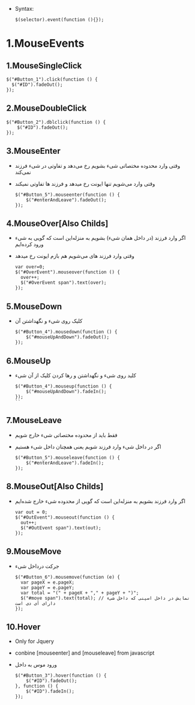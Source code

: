 * Syntax:
    ```
    $(selector).event(function (){});
    ```

# 1.MouseEvents

## 1.MouseSingleClick

  ```jquery
  $("#Button_1").click(function () {
    $("#ID").fadeOut();
  });
  ```

## 2.MouseDoubleClick

  ```jquery
  $("#Button_2").dblclick(function () {
      $("#ID").fadeOut();
  });
  ```

## 3.MouseEnter

* وقتی وارد محدوده مختصاتی شیء بشویم رخ می‌دهد و تفاوتی در شیء فرزند نمی‌کند
* وقتی وارد می‌شویم تنها ایونت رخ میدهد و فرزند ها تفاوتی نمیکند

  ```jquery
  $("#Button_5").mouseenter(function () {
      $("#enterAndLeave").fadeOut();
  });
  ```

## 4.MouseOver[Also Childs]

* اگر وارد فرزند (در داخل همان شیء) بشویم به منزله‌این است که گویی به شیء ورود کرده‌ایم
* وقتی وارد فرزند های می‌شویم هم بازم ایونت رخ میدهد

  ```jquery
  var over=0;
  $("#OverEvent").mouseover(function () { 
    over++;
    $("#OverEvent span").text(over);
  });
  ```

## 5.MouseDown

* کلیک روی شیء و نگهداشتن آن

  ```jquery
  $("#Button_4").mousedown(function () {
      $("#mouseUpAndDown").fadeOut();
  });
  ```

## 6.MouseUp

* کلید روی شیء و نگهداشتن و رها کردن کلیک از آن شیء

  ```jquery
  $("#Button_4").mouseup(function () {
      $("#mouseUpAndDown").fadeIn();
  });
  ``

## 7.MouseLeave

* فقط باید از محدوده مختصاتی شیء خارج شویم
* اگر در داخل شیء وارد فرزند شویم یعنی همچنان داخل شیء هستیم

  ```jquery
  $("#Button_5").mouseleave(function () {
      $("#enterAndLeave").fadeIn();
  });
  ```

## 8.MouseOut[Also Childs]

* اگر وارد فرزند بشویم به منزله‌این است که گویی از محدوده شیء خارج شده‌ایم

  ```jquery
  var out = 0;
  $("#OutEvent").mouseout(function () {
    out++;
    $("#OutEvent span").text(out);
  });
  ```

## 9.MouseMove

* جرکت درداخل شیء

  ```jquery
  $("#Button_6").mousemove(function (e) {
    var pageX = e.pageX;
    var pageY = e.pageY;
    var total = "(" + pageX + "," + pageY + ")";
    $("#move span").text(total); // نمایش در داخل اسپنی که داخل شیء دارای آی دی است
  });
  ```

## 10.Hover

* Only for Jquery
* conbine [mouseenter] and [mouseleave] from javascript
* ورود موس به داخل

  ```jquery
  $("#Button_3").hover(function () {
      $("#ID").fadeOut();
  }, function () {
      $("#ID").fadeIn();
  });
  ```
